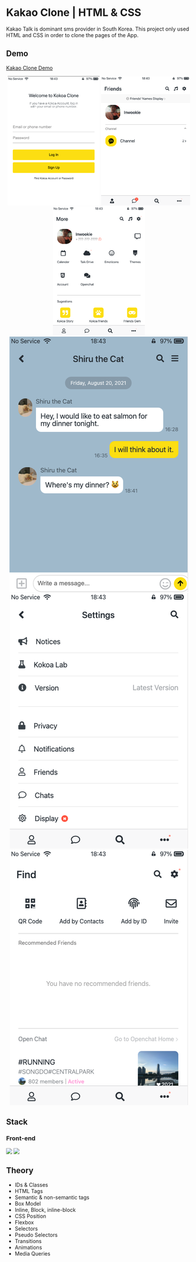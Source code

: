 # Kakao Clone | HTML & CSS

Kakao Talk is dominant sms provider in South Korea. This project only used HTML and CSS in order to clone the pages of the App.
<br />

## Demo

[Kakao Clone Demo](https://inwookie.github.io/kokoa-clone-2021/)

<div align="center">
<img src="demo/demo:welcome.png" width=250 >
<img src="demo/demo:friends.png" width=242 >
<img src="demo/demo:more.png"  width=250>
<br/>
<img src="demo/demo:chat.png" >
<img src="demo/demo:settings.png" >
<img src="demo/demo:find.png" >
</div>

## Stack

### Front-end

<img height="30" src="https://img.shields.io/badge/Html-black?style=for-the-badge&logo=Html5&logoColor=E34F26"/> <img height="30" src="https://img.shields.io/badge/CSS-black?style=for-the-badge&logo=Css3&logoColor=1572B6"/>

## Theory

- IDs & Classes
- HTML Tags
- Semantic & non-semantic tags
- Box Model
- Inline, Block, inline-block
- CSS Position
- Flexbox
- Selectors
- Pseudo Selectors
- Transitions
- Animations
- Media Queries
